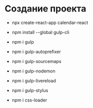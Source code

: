 # Создание проекта

- npx create-react-app calendar-react
- npm install --global gulp-cli
- npm i gulp
- npm i gulp-autoprefixer

- npm i gulp-sourcemaps
- npm i gulp-nodemon
- npm i gulp-livereload
- npm i gulp-stylus
- npm i css-loader
